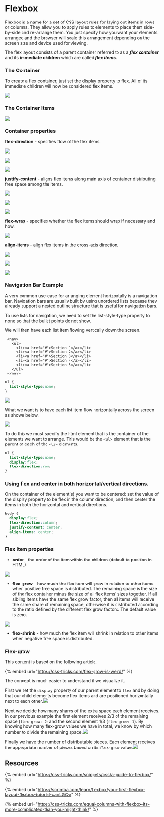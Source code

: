 # Flexbox

Flexbox is a name for a set of CSS layout rules for laying out items in rows or columns. They allow you to apply rules to elements to place them side-by-side and re-arrange them. You just specify how you want your elements arranged and the browser will scale this arrangement depending on the screen size and device used for viewing.

The flex layout consists of a parent container referred to as a _**flex container**_ and its **immediate children** which are called _**flex items**_.

### The Container

To create a flex container, just set the display property to flex. All of its immediate children will now be considered flex items.

![](<../../.gitbook/assets/image (28).png>)

### The Container Items

![](<../../.gitbook/assets/image (157).png>)

### Container properties

**flex-direction** - specifies flow of the flex items

![](<../../.gitbook/assets/image (74).png>)

![](<../../.gitbook/assets/image (33).png>)

****![](<../../.gitbook/assets/image (37).png>)****

**justify-content** - aligns flex items along main axis of container distributing free space among the items. 

![](<../../.gitbook/assets/image (51).png>)

![](<../../.gitbook/assets/image (38).png>)

![](<../../.gitbook/assets/image (41).png>)

**flex-wrap** - specifies whether the flex items should wrap if necessary and how.

![](<../../.gitbook/assets/image (139).png>)

**align-items** - align flex items in the cross-axis direction.

![](<../../.gitbook/assets/image (153).png>)

![](<../../.gitbook/assets/image (43).png>)

![](<../../.gitbook/assets/image (44).png>)

### Navigation Bar Example

A very common use-case for arranging element horizontally is a navigation bar. Navigation bars are usually built by using unordered lists because they already support a nested outline structure that is useful for navigation bars.

To use lists for navigation, we need to set the list-style-type property to none so that the bullet points do not show.

We will then have each list item flowing vertically down the screen.

```markup
 <nav>
   <ul>
     <li><a href="#">Section 1</a></li>
     <li><a href="#">Section 2</a></li>
     <li><a href="#">Section 3</a></li>
     <li><a href="#">Section 4</a></li>
     <li><a href="#">Section 5</a></li>
   </ul>
 </nav>
```

```css
ul {
  list-style-type:none;
}
```

![](<../../.gitbook/assets/image (29).png>)

What we want is to have each list item flow horizontally across the screen as shown below.

![](<../../.gitbook/assets/image (23).png>)

To do this we must specify the html element that is the container of the elements we want to arrange. This would be the `<ul>` element that is the parent of each of the `<li>` elements.

```css
ul {
  list-style-type:none;
  display:flex;
  flex-direction:row;
}
```

### Using flex and center in both horizontal/vertical directions.

On the container of the element(s) you want to be centered: set the value of the display property to be flex in the column direction, and then center the items in both the horizontal and vertical directions.

```css
body {
  display:flex;
  flex-direction:column;
  justify-content: center;
  align-items: center;
}
```

### Flex Item properties

* **order** - the order of the item within the children (default to position in HTML)

![](<../../.gitbook/assets/image (64).png>)

* **flex-grow** - how much the flex item will grow in relation to other items when positive free space is distributed. The remaining space is the size of the flex container minus the size of all flex items' sizes together. If all sibling items have the same flex grow factor, then all items will receive the same share of remaining space, otherwise it is distributed according to the ratio defined by the different flex grow factors. The default value is zero.

![](<../../.gitbook/assets/image (138).png>)

* **flex-shrink** - how much the flex item will shrink in relation to other items when negative free space is distributed.

### Flex-grow

This content is based on the following article.

{% embed url="https://css-tricks.com/flex-grow-is-weird/" %}

The concept is much easier to understand if we visualize it.

First we set the `display` property of our parent element to `flex` and by doing that our child elements become flex items and are positioned horizontally next to each other.![](https://i2.wp.com/css-tricks.com/wp-content/uploads/2015/12/step1.jpg)

Next we decide how many shares of the extra space each element receives. In our previous example the first element receives 2/3 of the remaining space (`flex-grow: 2`) and the second element 1/3 (`flex-grow: 1`). By knowing how many flex-grow values we have in total, we know by which number to divide the remaining space.![](https://i1.wp.com/css-tricks.com/wp-content/uploads/2015/12/step2.jpg)

Finally we have the number of distributable pieces. Each element receives the appropriate number of pieces based on its `flex-grow` value.![](https://i1.wp.com/css-tricks.com/wp-content/uploads/2015/12/step3.jpg)

## Resources

{% embed url="https://css-tricks.com/snippets/css/a-guide-to-flexbox/" %}

{% embed url="https://scrimba.com/learn/flexbox/your-first-flexbox-layout-flexbox-tutorial-canLGCw" %}

{% embed url="https://css-tricks.com/equal-columns-with-flexbox-its-more-complicated-than-you-might-think/" %}

